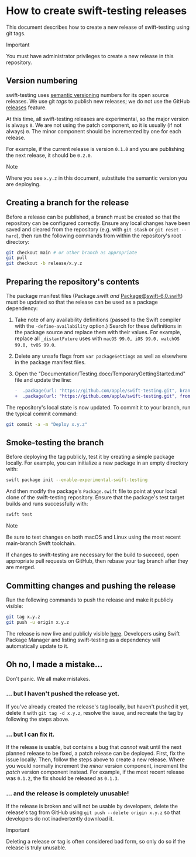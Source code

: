 # How to create swift-testing releases

This document describes how to create a new release of swift-testing using git
tags.

> [!IMPORTANT]
> You must have administrator privileges to create a new release in this
> repository.

## Version numbering

swift-testing uses [semantic versioning](https://semver.org) numbers for its 
open source releases. We use git _tags_ to publish new releases; we do not use
the GitHub [releases](https://docs.github.com/en/repositories/releasing-projects-on-github/about-releases)
feature.

At this time, all swift-testing releases are experimental, so the major version
is always `0`. We are not using the patch component, so it is usually (if not
always) `0`. The minor component should be incremented by one for each release.

For example, if the current release is version `0.1.0` and you are publishing
the next release, it should be `0.2.0`.

> [!NOTE]
> Where you see `x.y.z` in this document, substitute the semantic version you
> are deploying.

## Creating a branch for the release

Before a release can be published, a branch must be created so that the
repository can be configured correctly. Ensure any local changes have been saved
and cleared from the repository (e.g. with `git stash` or `git reset --hard`),
then run the following commands from within the repository's root directory:

```sh
git checkout main # or other branch as appropriate
git pull
git checkout -b release/x.y.z
```

## Preparing the repository's contents

The package manifest files (Package.swift _and_ Package@swift-6.0.swift) must
be updated so that the release can be used as a package dependency:

1. Take note of any availability definitions (passed to the Swift compiler with
   the `-define-availability` option.) Search for these definitions in the
   package source and replace them with their values. For example, replace all
   `_distantFuture` uses with `macOS 99.0, iOS 99.0, watchOS 99.0, tvOS 99.0`.
1. Delete any unsafe flags from `var packageSettings` as well as elsewhere in
   the package manifest files.
1. Open the "Documentation/Testing.docc/TemporaryGettingStarted.md" file and
   update the line:

    ```diff
    -  .package(url: "https://github.com/apple/swift-testing.git", branch: "main"),
    +  .package(url: "https://github.com/apple/swift-testing.git", from: "x.y.z"),
    ```

The repository's local state is now updated. To commit it to your branch, run
the typical commit command:

```sh
git commit -a -m "Deploy x.y.z"
```

## Smoke-testing the branch

Before deploying the tag publicly, test it by creating a simple package locally.
For example, you can initialize a new package in an empty directory with:

```sh
swift package init --enable-experimental-swift-testing
```

And then modify the package's `Package.swift` file to point at your local clone
of the swift-testing repository. Ensure that the package's test target builds
and runs successfully with:

```sh
swift test
```

> [!NOTE]
> Be sure to test changes on both macOS and Linux using the most recent
> main-branch Swift toolchain.   

If changes to swift-testing are necessary for the build to succeed, open
appropriate pull requests on GitHub, then rebase your tag branch after they are
merged.

## Committing changes and pushing the release

Run the following commands to push the release and make it publicly visible:

```sh
git tag x.y.z
git push -u origin x.y.z
```

The release is now live and publicly visible [here](https://github.com/apple/swift-testing/tags).
Developers using Swift Package Manager and listing swift-testing as a dependency
will automatically update to it.

## Oh no, I made a mistake…

Don't panic. We all make mistakes.

### … but I haven't pushed the release yet.

If you've already created the release's tag locally, but haven't pushed it yet,
delete it with `git tag -d x.y.z`, resolve the issue, and recreate the tag by
following the steps above.

### … but I can fix it.

If the release is usable, but contains a bug that _cannot_ wait until the next
planned release to be fixed, a patch release can be deployed. First, fix the
issue locally. Then, follow the steps above to create a new release. Where you
would normally increment the _minor_ version component, increment the _patch_
version component instead. For example, if the most recent release was `0.1.2`,
the fix should be released as `0.1.3`.

### … and the release is completely unusable!

If the release is broken and will not be usable by developers, delete the
release's tag from GitHub using `git push --delete origin x.y.z` so that
developers do not inadvertently download it.

> [!IMPORTANT]
> Deleting a release or tag is often considered bad form, so only do so if the
> release is truly unusable.
